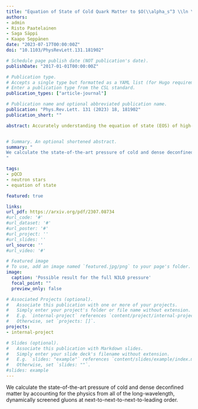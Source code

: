 ```yaml
---
title: "Equation of State of Cold Quark Matter to $O(\\alpha_s^3 \\ln \\alpha_s)$"
authors:
- admin
- Risto Paatelainen
- Saga Säppi
- Kaapo Seppänen
date: "2023-07-17T00:00:00Z"
doi: "10.1103/PhysRevLett.131.181902"

# Schedule page publish date (NOT publication's date).
publishDate: "2017-01-01T00:00:00Z"

# Publication type.
# Accepts a single type but formatted as a YAML list (for Hugo requirements).
# Enter a publication type from the CSL standard.
publication_types: ["article-journal"]

# Publication name and optional abbreviated publication name.
publication: "Phys.Rev.Lett. 131 (2023) 18, 181902"
publication_short: ""

abstract: Accurately understanding the equation of state (EOS) of high-density, zero-temperature quark matter plays an essential role in constraining the behavior of dense strongly interacting matter inside the cores of neutron stars. In this Letter, we study the weak-coupling expansion of the EOS of cold quark matter and derive the complete, gauge-invariant contributions from the long-wavelength, dynamically screened gluonic sector at next-to-next-to-next-to-leading order (N3LO) in the strong coupling constant $\alpha_s$​. This elevates the EOS result to the $O(\alpha_s^3 \,\mathrm{ln}\, \alpha_s​)$ level, leaving only one unknown constant from the unscreened sector at N3LO, and places it on par with its high-temperature counterpart from 2003.


# Summary. An optional shortened abstract.
summary: "
We calculate the state-of-the-art pressure of cold and dense deconfined matter by accounting for the physics from all of the long-wavelength, dynamically screened gluons at next-to-next-to-next-to-leading order.
"

tags:
- pQCD
- neutron stars
- equation of state

featured: true

links:
url_pdf: https://arxiv.org/pdf/2307.08734
#url_code: '#'
#url_dataset: '#'
#url_poster: '#'
#url_project: ''
#url_slides: ''
url_source: ''
#url_video: '#'

# Featured image
# To use, add an image named `featured.jpg/png` to your page's folder. 
image:
  caption: 'Possible result for the full N3LO pressure'
  focal_point: ""
  preview_only: false

# Associated Projects (optional).
#   Associate this publication with one or more of your projects.
#   Simply enter your project's folder or file name without extension.
#   E.g. `internal-project` references `content/project/internal-project/index.md`.
#   Otherwise, set `projects: []`.
projects:
- internal-project

# Slides (optional).
#   Associate this publication with Markdown slides.
#   Simply enter your slide deck's filename without extension.
#   E.g. `slides: "example"` references `content/slides/example/index.md`.
#   Otherwise, set `slides: ""`.
#slides: example
---
```



We calculate the state-of-the-art pressure of cold and dense deconfined matter by accounting for the physics from all of the long-wavelength, dynamically screened gluons at next-to-next-to-next-to-leading order.